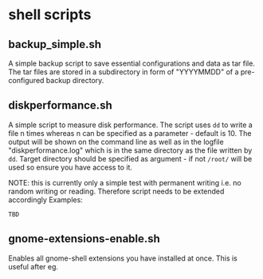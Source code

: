 # shell scripts

## backup_simple.sh

A simple backup script to save essential configurations and data as tar file. The tar files are stored in a subdirectory in form of "YYYYMMDD" of a pre-configured backup directory.

## diskperformance.sh

A simple script to measure disk performance. The script uses `dd` to write a file n times whereas n can be specified as a parameter - default is 10. The output will be shown on the command line as well as in the logfile "diskperformance.log" which is in the same directory as the file written by `dd`.
Target directory should be specified as argument - if not `/root/` will be used so ensure you have access to it.

NOTE: this is currently only a simple test with permanent writing i.e. no random writing or reading. Therefore script needs to be extended accordingly
Examples:
```
TBD 
```
## gnome-extensions-enable.sh

Enables all gnome-shell extensions you have installed at once. This is useful after eg.
